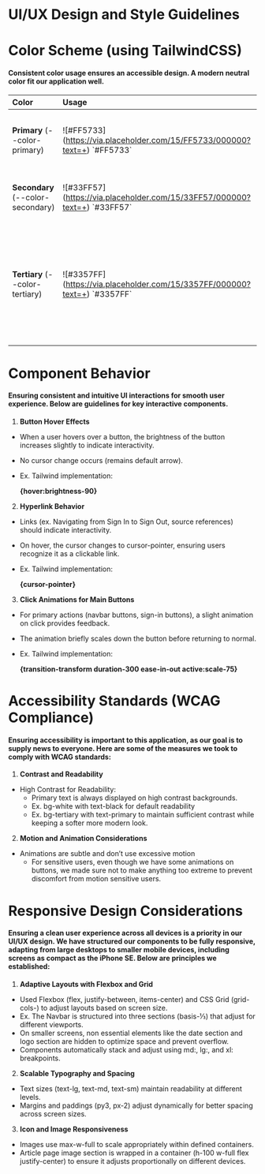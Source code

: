# UI/UX Design and Style Guidelines

# Color Scheme (using TailwindCSS)

#### Consistent color usage ensures an accessible design. A modern neutral color fit our application well.

| Color | Usage | Example |
| :---- | :---- | :---- |
| **Primary** (--color-primary) | \!\[\#FF5733\](https://via.placeholder.com/15/FF5733/000000?text=+) \`\#FF5733\`   | **Main UI elements**, major submit buttons, (ex. Sign in Button) |
| **Secondary** (--color-secondary) | \!\[\#33FF57\](https://via.placeholder.com/15/33FF57/000000?text=+) \`\#33FF57\`  | **Subheaders**, less important UI elements (ex. Date in Article page) |
| **Tertiary** (--color-tertiary) | \!\[\#3357FF\](https://via.placeholder.com/15/3357FF/000000?text=+) \`\#3357FF\` | **Lighter backgrounds**, commonly used as offset to primary color (ex. Navbar background color uses it and the text on top is primary color) |

# Component Behavior

#### Ensuring consistent and intuitive UI interactions for smooth user experience. Below are guidelines for key interactive components.

1. **Button Hover Effects**  
* When a user hovers over a button, the brightness of the button increases slightly to indicate interactivity.  
* No cursor change occurs (remains default arrow).  
* Ex. Tailwind implementation:

  **{hover:brightness-90}**


2. **Hyperlink Behavior**  
* Links (ex. Navigating from Sign In to Sign Out, source references) should indicate interactivity.  
* On hover, the cursor changes to cursor-pointer, ensuring users recognize it as a clickable link.  
* Ex. Tailwind implementation:

  **{cursor-pointer}**


3. **Click Animations for Main Buttons**  
* For primary actions (navbar buttons, sign-in buttons), a slight animation on click provides feedback.  
* The animation briefly scales down the button before returning to normal.  
* Ex. Tailwind implementation:

  **{transition-transform duration-300 ease-in-out active:scale-75}**


# Accessibility Standards (WCAG Compliance)

#### Ensuring accessibility is important to this application, as our goal is to supply news to **everyone**. Here are some of the measures we took to comply with WCAG standards:

1. **Contrast and Readability**  
* High Contrast for Readability:  
  * Primary text is always displayed on high contrast backgrounds.  
  * Ex. bg-white with text-black for default readability  
  * Ex. bg-tertiary with text-primary to maintain sufficient contrast while keeping a softer more modern look.  
2. **Motion and Animation Considerations**  
* Animations are subtle and don’t use excessive motion  
  * For sensitive users, even though we have some animations on buttons, we made sure not to make anything too extreme to prevent discomfort from motion sensitive users.

# Responsive Design Considerations

#### Ensuring a clean user experience across all devices is a priority in our UI/UX design. We have structured our components to be fully responsive, adapting from large desktops to smaller mobile devices, including screens as compact as the iPhone SE. Below are principles we established:

1. **Adaptive Layouts with Flexbox and Grid**  
* Used Flexbox (flex, justify-between, items-center) and CSS Grid (grid-cols-) to adjust layouts based on screen size.  
* Ex. The Navbar is structured into three sections (basis-⅓) that adjust for different viewports.  
* On smaller screens, non essential elements like the date section and logo section are hidden to optimize space and prevent overflow.  
* Components automatically stack and adjust using md:, lg:, and xl: breakpoints.  
2. **Scalable Typography and Spacing**  
* Text sizes (text-lg, text-md, text-sm) maintain readability at different levels.  
* Margins and paddings (py3, px-2) adjust dynamically for better spacing across screen sizes.  
3. **Icon and Image Responsiveness**  
* Images use max-w-full to scale appropriately within defined containers.  
* Article page image section is wrapped in a container (h-100 w-full flex justify-center) to ensure it adjusts proportionally on different devices.